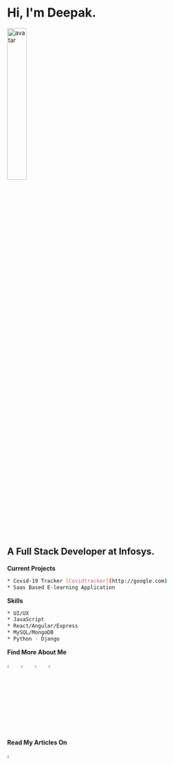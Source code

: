 

<!--
**deepakchauhan22/deepakchauhan22** is a ✨ _special_ ✨ repository because its `README.md` (this file) appears on your GitHub profile.

Here are some ideas to get you started:

- 🔭 I’m currently working on ...
- 🌱 I’m currently learning ...
- 👯 I’m looking to collaborate on ...
- 🤔 I’m looking for help with ...
- 💬 Ask me about ...
- 📫 How to reach me: ...
- 😄 Pronouns: ...
- ⚡ Fun fact: ...
-->
# Hi, I'm Deepak. 

<img src="https://deepakchauhan22.github.io/deepakchauhan22/img/githubport.svg" width = "30%" alt="avatar"/>

## A Full Stack Developer at Infosys.
   **Current Projects**
```bash
* Covid-19 Tracker [Covidtracker](http://google.com)
* Saas Based E-learning Application
```
 **Skills**
   ```bash
* UI/UX
* JavaScript
* React/Angular/Express
* MySQL/MongoDB
* Python - Django
```

   **Find More About Me**
   
  [
 <img src="https://deepakchauhan22.github.io/deepakchauhan22/img/linkedin.svg" width = "4%" alt="avatar"/>](https://www.linkedin.com/in/deepakchauhan22/) &nbsp; [<img src="https://deepakchauhan22.github.io/deepakchauhan22/img/facebook.svg" width = "4%" alt="avatar"/>](https://www.facebook.com/Glassofchampagn) &nbsp; [<img src="https://deepakchauhan22.github.io/deepakchauhan22/img/ig.svg" width = "4%" alt="avatar"/>](https://www.instagram.com/glassofchampagn/) &nbsp; [<img src="https://deepakchauhan22.github.io/deepakchauhan22/img/twitter.svg" width = "4%" alt="avatar"/>](https://twitter.com/ideepakthakur) &nbsp;
 
 
   **Read My Articles On**
   
   [<img src="https://deepakchauhan22.github.io/deepakchauhan22/img/medium.svg" width = "4%" alt="avatar"/>](https://medium.com/@dee22) &nbsp;
